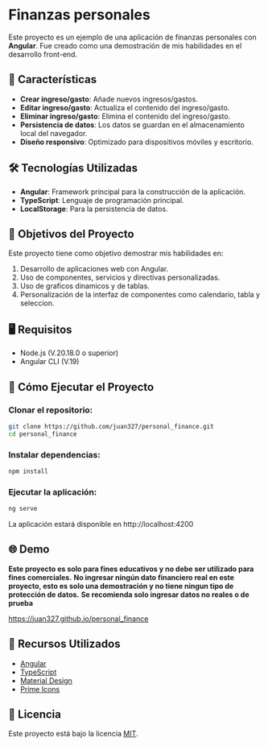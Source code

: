 # Finanzas personales

Este proyecto es un ejemplo de una aplicación de finanzas personales con **Angular**. Fue creado como una demostración de mis habilidades en el desarrollo front-end.

## 🚀 Características

- **Crear ingreso/gasto**: Añade nuevos ingresos/gastos.
- **Editar ingreso/gasto**: Actualiza el contenido del ingreso/gasto.
- **Eliminar ingreso/gasto**: Elimina el contenido del ingreso/gasto.
- **Persistencia de datos**: Los datos se guardan en el almacenamiento local del navegador.
- **Diseño responsivo**: Optimizado para dispositivos móviles y escritorio.

## 🛠️ Tecnologías Utilizadas

- **Angular**: Framework principal para la construcción de la aplicación.
- **TypeScript**: Lenguaje de programación principal.
- **LocalStorage**: Para la persistencia de datos.

## 🎯 Objetivos del Proyecto

Este proyecto tiene como objetivo demostrar mis habilidades en:

1. Desarrollo de aplicaciones web con Angular.
2. Uso de componentes, servicios y directivas personalizadas.
3. Uso de graficos dinamicos y de tablas.
4. Personalización de la interfaz de componentes como calendario, tabla y seleccion.

## 🖥️ Requisitos

- Node.js (V.20.18.0 o superior)
- Angular CLI (V.19)

## 🚀 Cómo Ejecutar el Proyecto

### Clonar el repositorio:
```bash
git clone https://github.com/juan327/personal_finance.git
cd personal_finance
```

### Instalar dependencias:
```bash
npm install
```

### Ejecutar la aplicación:
```bash
ng serve
```

La aplicación estará disponible en http://localhost:4200

## 🌐 Demo

**Este proyecto es solo para fines educativos y no debe ser utilizado para fines comerciales.**
**No ingresar ningún dato financiero real en este proyecto, esto es solo una demostración y no tiene ningun tipo de protección de datos.**
**Se recomienda solo ingresar datos no reales o de prueba**

https://juan327.github.io/personal_finance

## 📌 Recursos Utilizados

- [Angular](https://angular.io)
- [TypeScript](https://www.typescriptlang.org)
- [Material Design](https://material.io)
- [Prime Icons](https://www.primefaces.org/primeicons)

## 📝 Licencia

Este proyecto está bajo la licencia [MIT](https://github.com/juan327/personal_finance/blob/main/LICENSE).